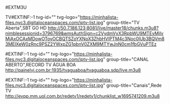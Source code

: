 #EXTM3U


TV#EXTINF:-1 tvg-id="" tvg-logo="https://minhalista-files.nyc3.digitaloceanspaces.com/iptv-list.jpg" group-title="TV Aberta",SBT GO HD
http://50.7.186.123:8081/live/master18/chunks.m3u8?nimblesessionid=3796769&wmsAuthSign=c2VydmVyX3RpbWU9MTEvMjIvMjAxOCAxMDowOToyOCBQTSZoYXNoX3ZhbHVlPTM4c3Noc0lUb3BQVm83MElXeW0zRnc9PSZ2YWxpZG1pbnV0ZXM9MTYwJnN0cm1fbGVuPTEz

#EXTINF:-1 tvg-id="" tvg-logo="https://minhalista-files.nyc3.digitaloceanspaces.com/iptv-list.jpg" group-title="CANAL ABERTO",RECORD TV ÁGUA BOA
http://painelvj.com.br:1935/tvaguaboa/tvaguaboa.sdp/live.m3u8


#EXTINF:-1 tvg-id="" tvg-logo="https://minhalista-files.nyc3.digitaloceanspaces.com/iptv-list.jpg" group-title="Canais",Rede TV
http://evpp.mm.uol.com.br/redetv1/redetv1/chunklist_w1695741209.m3u8
